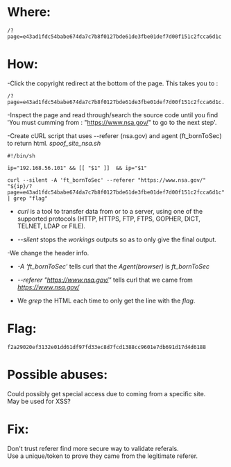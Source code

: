 # Where:
    /?page=e43ad1fdc54babe674da7c7b8f0127bde61de3fbe01def7d00f151c2fcca6d1c
# How:

-Click the copyright redirect at the bottom of the page. This takes you to :

    /?page=e43ad1fdc54babe674da7c7b8f0127bde61de3fbe01def7d00f151c2fcca6d1c.

-Inspect the page and read through/search the source code until you find 'You must cumming from : "https://www.nsa.gov/" to go to the next step'.

-Create cURL script that uses --referer (nsa.gov) and agent (ft_bornToSec) to return html. *spoof_site_nsa.sh*

    #!/bin/sh

    ip="192.168.56.101" && [[ "$1" ]]  && ip="$1"

    curl --silent -A 'ft_bornToSec' --referer "https://www.nsa.gov/" "${ip}/?page=e43ad1fdc54babe674da7c7b8f0127bde61de3fbe01def7d00f151c2fcca6d1c" | grep "flag"

- *curl* is a tool to transfer data from or to a server, using one of the supported protocols (HTTP, HTTPS, FTP, FTPS, GOPHER, DICT, TELNET, LDAP or FILE).

- *--silent* stops the *workings* outputs so as to only give the final output.

-We change the header info.

- *-A 'ft_bornToSec'* tells curl that the *Agent(browser)* is *ft_bornToSec*

- *--referer "https://www.nsa.gov/"* tells curl that we came from *https://www.nsa.gov/*

- We *grep* the HTML each time to only get the line with the *flag*.

# Flag:
    f2a29020ef3132e01dd61df97fd33ec8d7fcd1388cc9601e7db691d17d4d6188

# Possible abuses:

Could possibly get special access due to coming from a specific site.<br>
May be used for XSS?

# Fix:

Don't trust referer find more secure way to validate referals.<br>
Use a unique/token to prove they came from the legitimate referer.